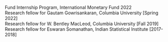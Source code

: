 Fund Internship Program, International Monetary Fund 2022  
Research fellow for Gautam Gowrisankaran, Columbia University [Spring 2022]  
Research fellow for W. Bentley MacLeod, Columbia University  [Fall 2019]  
Research fellow for Eswaran Somanathan, Indian Statistical Institute  [2017-2018]
